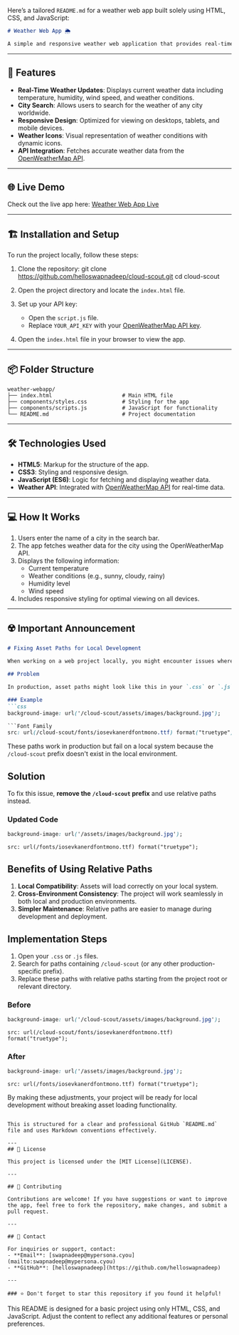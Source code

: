 Here’s a tailored `README.md` for a weather web app built solely using HTML, CSS, and JavaScript:

```markdown
# Weather Web App 🌦️

A simple and responsive weather web application that provides real-time weather updates and forecasts. Built using **HTML**, **CSS**, and **JavaScript**, this project is perfect for showcasing core web development skills and integrating external APIs.
```

---

## 🚀 Features

- **Real-Time Weather Updates**: Displays current weather data including temperature, humidity, wind speed, and weather conditions.
- **City Search**: Allows users to search for the weather of any city worldwide.
- **Responsive Design**: Optimized for viewing on desktops, tablets, and mobile devices.
- **Weather Icons**: Visual representation of weather conditions with dynamic icons.
- **API Integration**: Fetches accurate weather data from the [OpenWeatherMap API](https://openweathermap.org/api).

---

## 🌐 Live Demo

Check out the live app here: [Weather Web App Live](https://mypersona.cyou/cloud-scout)

---

## 🏗️ Installation and Setup

To run the project locally, follow these steps:

1. Clone the repository:
   git clone https://github.com/helloswapnadeep/cloud-scout.git
   cd cloud-scout

2. Open the project directory and locate the `index.html` file.

3. Set up your API key:
   - Open the `script.js` file.
   - Replace `YOUR_API_KEY` with your [OpenWeatherMap API key](https://openweathermap.org/api).

4. Open the `index.html` file in your browser to view the app.

---

## 📦 Folder Structure

```
weather-webapp/
├── index.html                      # Main HTML file
├── components/styles.css           # Styling for the app
├── components/scripts.js           # JavaScript for functionality
└── README.md                       # Project documentation
```

---

## 🛠️ Technologies Used

- **HTML5**: Markup for the structure of the app.
- **CSS3**: Styling and responsive design.
- **JavaScript (ES6)**: Logic for fetching and displaying weather data.
- **Weather API**: Integrated with [OpenWeatherMap API](https://openweathermap.org/api) for real-time data.

---

## 💻 How It Works

1. Users enter the name of a city in the search bar.
2. The app fetches weather data for the city using the OpenWeatherMap API.
3. Displays the following information:
   - Current temperature
   - Weather conditions (e.g., sunny, cloudy, rainy)
   - Humidity level
   - Wind speed
4. Includes responsive styling for optimal viewing on all devices.

---

## ☢️ Important Announcement

```markdown
# Fixing Asset Paths for Local Development

When working on a web project locally, you might encounter issues where images or fonts fail to load. This often happens because the asset paths in the code include a prefix specific to the production environment, such as `/cloud-scout`.

## Problem

In production, asset paths might look like this in your `.css` or `.js` files:

### Example
```css
background-image: url('/cloud-scout/assets/images/background.jpg');

```Font Family
src: url(/cloud-scout/fonts/iosevkanerdfontmono.ttf) format("truetype");
```

These paths work in production but fail on a local system because the `/cloud-scout` prefix doesn't exist in the local environment.

## Solution

To fix this issue, **remove the `/cloud-scout` prefix** and use relative paths instead.

### Updated Code
```css
background-image: url('/assets/images/background.jpg');
```
```Font Family
src: url(/fonts/iosevkanerdfontmono.ttf) format("truetype");
```


## Benefits of Using Relative Paths
1. **Local Compatibility**: Assets will load correctly on your local system.
2. **Cross-Environment Consistency**: The project will work seamlessly in both local and production environments.
3. **Simpler Maintenance**: Relative paths are easier to manage during development and deployment.

## Implementation Steps
1. Open your `.css` or `.js` files.
2. Search for paths containing `/cloud-scout` (or any other production-specific prefix).
3. Replace these paths with relative paths starting from the project root or relevant directory.

### Before
```css
background-image: url('/cloud-scout/assets/images/background.jpg');
```
```Font Family
src: url(/cloud-scout/fonts/iosevkanerdfontmono.ttf) format("truetype");
```

### After
```css
background-image: url('/assets/images/background.jpg');
```
```Font Family
src: url(/fonts/iosevkanerdfontmono.ttf) format("truetype");
```

By making these adjustments, your project will be ready for local development without breaking asset loading functionality.
```

This is structured for a clear and professional GitHub `README.md` file and uses Markdown conventions effectively.

---
## 📄 License

This project is licensed under the [MIT License](LICENSE).

---

## 🤝 Contributing

Contributions are welcome! If you have suggestions or want to improve the app, feel free to fork the repository, make changes, and submit a pull request.

---

## 📧 Contact

For inquiries or support, contact:
- **Email**: [swapnadeep@mypersona.cyou](mailto:swapnadeep@mypersona.cyou)
- **GitHub**: [helloswapnadeep](https://github.com/helloswapnadeep)

---

### ⭐ Don't forget to star this repository if you found it helpful!
```

This README is designed for a basic project using only HTML, CSS, and JavaScript. Adjust the content to reflect any additional features or personal preferences.